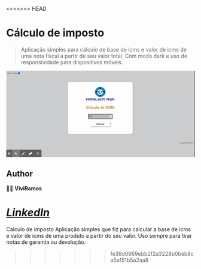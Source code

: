 <<<<<<< HEAD
# Cálculo de imposto

> Aplicação simples para cálculo de base de icms e valor de icms de uma nota fiscal a partir de seu valor total. 
> Com modo dark e uso de responsividade para dispositivos móveis.

![](imposto.gif)

## Author 
:woman_technologist: **ViviRamos**

[*LinkedIn*](https://linkedin.com/in/viviane-ramos-luz-346169187)
=======
Calculo de imposto
 Aplicação simples que fiz para calcular a base de icms e valor de icms de uma produto a partir do seu valor. Uso sempre para tirar notas de garantia ou devolução.
>>>>>>> fe38d6969ebb2f2a3228b0beb8ca5e151b5e2aa8
